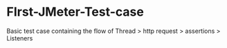 # FIrst-JMeter-Test-case
Basic test case containing the flow of Thread > http request > assertions > Listeners
